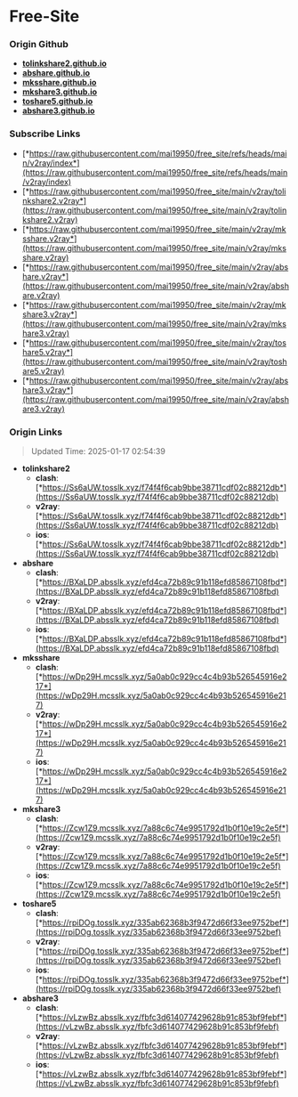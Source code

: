 # Free-Site

### Origin Github

- [**tolinkshare2.github.io**](https://github.com/tolinkshare2/tolinkshare2.github.io)
- [**abshare.github.io**](https://github.com/abshare/abshare.github.io)
- [**mksshare.github.io**](https://github.com/mksshare/mksshare.github.io)
- [**mkshare3.github.io**](https://github.com/mkshare3/mkshare3.github.io)
- [**toshare5.github.io**](https://github.com/toshare5/toshare5.github.io)
- [**abshare3.github.io**](https://github.com/abshare3/abshare3.github.io)

### Subscribe Links

- [*https://raw.githubusercontent.com/mai19950/free_site/refs/heads/main/v2ray/index*](https://raw.githubusercontent.com/mai19950/free_site/refs/heads/main/v2ray/index)
- [*https://raw.githubusercontent.com/mai19950/free_site/main/v2ray/tolinkshare2.v2ray*](https://raw.githubusercontent.com/mai19950/free_site/main/v2ray/tolinkshare2.v2ray)
- [*https://raw.githubusercontent.com/mai19950/free_site/main/v2ray/mksshare.v2ray*](https://raw.githubusercontent.com/mai19950/free_site/main/v2ray/mksshare.v2ray)
- [*https://raw.githubusercontent.com/mai19950/free_site/main/v2ray/abshare.v2ray*](https://raw.githubusercontent.com/mai19950/free_site/main/v2ray/abshare.v2ray)
- [*https://raw.githubusercontent.com/mai19950/free_site/main/v2ray/mkshare3.v2ray*](https://raw.githubusercontent.com/mai19950/free_site/main/v2ray/mkshare3.v2ray)
- [*https://raw.githubusercontent.com/mai19950/free_site/main/v2ray/toshare5.v2ray*](https://raw.githubusercontent.com/mai19950/free_site/main/v2ray/toshare5.v2ray)
- [*https://raw.githubusercontent.com/mai19950/free_site/main/v2ray/abshare3.v2ray*](https://raw.githubusercontent.com/mai19950/free_site/main/v2ray/abshare3.v2ray)

### Origin Links

> Updated Time: 2025-01-17 02:54:39

- **tolinkshare2**
  - **clash**: [*https://Ss6aUW.tosslk.xyz/f74f4f6cab9bbe38711cdf02c88212db*](https://Ss6aUW.tosslk.xyz/f74f4f6cab9bbe38711cdf02c88212db)
  - **v2ray**: [*https://Ss6aUW.tosslk.xyz/f74f4f6cab9bbe38711cdf02c88212db*](https://Ss6aUW.tosslk.xyz/f74f4f6cab9bbe38711cdf02c88212db)
  - **ios**: [*https://Ss6aUW.tosslk.xyz/f74f4f6cab9bbe38711cdf02c88212db*](https://Ss6aUW.tosslk.xyz/f74f4f6cab9bbe38711cdf02c88212db)
- **abshare**
  - **clash**: [*https://BXaLDP.absslk.xyz/efd4ca72b89c91b118efd85867108fbd*](https://BXaLDP.absslk.xyz/efd4ca72b89c91b118efd85867108fbd)
  - **v2ray**: [*https://BXaLDP.absslk.xyz/efd4ca72b89c91b118efd85867108fbd*](https://BXaLDP.absslk.xyz/efd4ca72b89c91b118efd85867108fbd)
  - **ios**: [*https://BXaLDP.absslk.xyz/efd4ca72b89c91b118efd85867108fbd*](https://BXaLDP.absslk.xyz/efd4ca72b89c91b118efd85867108fbd)
- **mksshare**
  - **clash**: [*https://wDp29H.mcsslk.xyz/5a0ab0c929cc4c4b93b526545916e217*](https://wDp29H.mcsslk.xyz/5a0ab0c929cc4c4b93b526545916e217)
  - **v2ray**: [*https://wDp29H.mcsslk.xyz/5a0ab0c929cc4c4b93b526545916e217*](https://wDp29H.mcsslk.xyz/5a0ab0c929cc4c4b93b526545916e217)
  - **ios**: [*https://wDp29H.mcsslk.xyz/5a0ab0c929cc4c4b93b526545916e217*](https://wDp29H.mcsslk.xyz/5a0ab0c929cc4c4b93b526545916e217)
- **mkshare3**
  - **clash**: [*https://Zcw1Z9.mcsslk.xyz/7a88c6c74e9951792d1b0f10e19c2e5f*](https://Zcw1Z9.mcsslk.xyz/7a88c6c74e9951792d1b0f10e19c2e5f)
  - **v2ray**: [*https://Zcw1Z9.mcsslk.xyz/7a88c6c74e9951792d1b0f10e19c2e5f*](https://Zcw1Z9.mcsslk.xyz/7a88c6c74e9951792d1b0f10e19c2e5f)
  - **ios**: [*https://Zcw1Z9.mcsslk.xyz/7a88c6c74e9951792d1b0f10e19c2e5f*](https://Zcw1Z9.mcsslk.xyz/7a88c6c74e9951792d1b0f10e19c2e5f)
- **toshare5**
  - **clash**: [*https://rpiDOg.tosslk.xyz/335ab62368b3f9472d66f33ee9752bef*](https://rpiDOg.tosslk.xyz/335ab62368b3f9472d66f33ee9752bef)
  - **v2ray**: [*https://rpiDOg.tosslk.xyz/335ab62368b3f9472d66f33ee9752bef*](https://rpiDOg.tosslk.xyz/335ab62368b3f9472d66f33ee9752bef)
  - **ios**: [*https://rpiDOg.tosslk.xyz/335ab62368b3f9472d66f33ee9752bef*](https://rpiDOg.tosslk.xyz/335ab62368b3f9472d66f33ee9752bef)
- **abshare3**
  - **clash**: [*https://vLzwBz.absslk.xyz/fbfc3d614077429628b91c853bf9febf*](https://vLzwBz.absslk.xyz/fbfc3d614077429628b91c853bf9febf)
  - **v2ray**: [*https://vLzwBz.absslk.xyz/fbfc3d614077429628b91c853bf9febf*](https://vLzwBz.absslk.xyz/fbfc3d614077429628b91c853bf9febf)
  - **ios**: [*https://vLzwBz.absslk.xyz/fbfc3d614077429628b91c853bf9febf*](https://vLzwBz.absslk.xyz/fbfc3d614077429628b91c853bf9febf)
